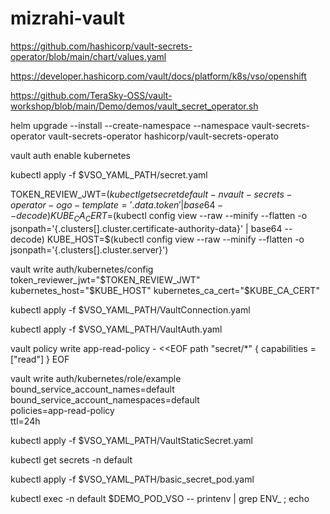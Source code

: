 # mizrahi-vault

https://github.com/hashicorp/vault-secrets-operator/blob/main/chart/values.yaml

https://developer.hashicorp.com/vault/docs/platform/k8s/vso/openshift

https://github.com/TeraSky-OSS/vault-workshop/blob/main/Demo/demos/vault_secret_operator.sh


helm upgrade --install --create-namespace --namespace vault-secrets-operator vault-secrets-operator hashicorp/vault-secrets-operato


vault auth enable kubernetes

kubectl apply -f $VSO_YAML_PATH/secret.yaml

TOKEN_REVIEW_JWT=$(kubectl get secret default -n vault-secrets-operator -o go-template='{{ .data.token }}' | base64 --decode)
KUBE_CA_CERT=$(kubectl config view --raw --minify --flatten -o jsonpath='{.clusters[].cluster.certificate-authority-data}' | base64 --decode)
KUBE_HOST=$(kubectl config view --raw --minify --flatten -o jsonpath='{.clusters[].cluster.server}')

vault write auth/kubernetes/config token_reviewer_jwt="$TOKEN_REVIEW_JWT" kubernetes_host="$KUBE_HOST" kubernetes_ca_cert="$KUBE_CA_CERT"


kubectl apply -f $VSO_YAML_PATH/VaultConnection.yaml

kubectl apply -f $VSO_YAML_PATH/VaultAuth.yaml

vault policy write app-read-policy - <<EOF
path "secret/*" {
  capabilities = ["read"]
}
EOF

vault write auth/kubernetes/role/example \
    bound_service_account_names=default \
    bound_service_account_namespaces=default \
    policies=app-read-policy \
    ttl=24h


kubectl apply -f $VSO_YAML_PATH/VaultStaticSecret.yaml

kubectl get secrets -n default

kubectl apply -f $VSO_YAML_PATH/basic_secret_pod.yaml

kubectl exec -n default $DEMO_POD_VSO -- printenv | grep ENV_ ; echo